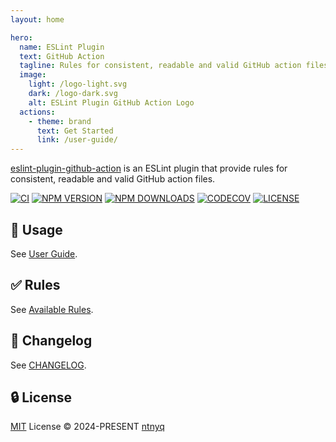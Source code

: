 ```yaml
---
layout: home

hero:
  name: ESLint Plugin
  text: GitHub Action
  tagline: Rules for consistent, readable and valid GitHub action files
  image:
    light: /logo-light.svg
    dark: /logo-dark.svg
    alt: ESLint Plugin GitHub Action Logo
  actions:
    - theme: brand
      text: Get Started
      link: /user-guide/
---
```


[eslint-plugin-github-action](https://www.npmjs.com/package/eslint-plugin-github-action) is an ESLint plugin that provide rules for consistent, readable and valid GitHub action files.

<div id="package_status">

[![CI](https://github.com/ntnyq/eslint-plugin-github-action/workflows/CI/badge.svg)](https://github.com/ntnyq/eslint-plugin-github-action/actions)
[![NPM VERSION](https://img.shields.io/npm/v/eslint-plugin-github-action.svg)](https://www.npmjs.com/package/eslint-plugin-github-action)
[![NPM DOWNLOADS](https://img.shields.io/npm/dy/eslint-plugin-github-action.svg)](https://www.npmjs.com/package/eslint-plugin-github-action)
[![CODECOV](https://codecov.io/github/ntnyq/eslint-plugin-github-action/branch/main/graph/badge.svg)](https://codecov.io/github/ntnyq/eslint-plugin-github-action)
[![LICENSE](https://img.shields.io/github/license/ntnyq/eslint-plugin-github-action.svg)](https://github.com/ntnyq/eslint-plugin-github-action/blob/main/LICENSE)

</div>

## :book: Usage

See [User Guide](./user-guide/index.md).

## :white_check_mark: Rules

See [Available Rules](./rules/index.md).

## :book: Changelog

See [CHANGELOG](https://github.com/ntnyq/eslint-plugin-github-action/releases).

## :lock: License

[MIT](https://github.com/ntnyq/eslint-plugin-github-action/blob/main/LICENSE) License © 2024-PRESENT [ntnyq](https://github.com/ntnyq)
